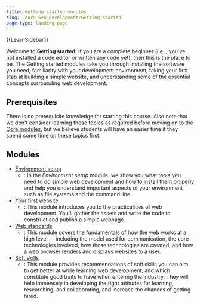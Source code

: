 ```yaml
---
title: Getting started modules
slug: Learn_web_development/Getting_started
page-type: landing-page
---
```


{{LearnSidebar}}

Welcome to **Getting started**! If you are a complete beginner (i.e.,, you've not installed a code editor or written any code yet), then this is the place to be. The Getting started modules take you through installing the software you need, familiarity with your development environment, taking your first stab at building a simple website, and understanding some of the essential concepts surrounding web development.

## Prerequisites

There is no prerequisite knowledge for starting this course. Also note that we don't consider learning these topics as required before moving on to the [Core modules](/en-US/docs/Learn_web_development/Core), but we believe students will have an easier time if they spend some time on these topics first.

## Modules

- [Environment setup](/en-US/docs/Learn_web_development/Getting_started/Environment_setup)
  - : In the _Environment setup_ module, we show you what tools you need to do simple web development and how to install them properly and help you understand important aspects of your environment such as file systems and the command line.
- [Your first website](/en-US/docs/Learn_web_development/Getting_started/Your_first_website)
  - : This module introduces you to the practicalities of web development. You'll gather the assets and write the code to construct and publish a simple webpage.
- [Web standards](/en-US/docs/Learn_web_development/Getting_started/Web_standards)
  - : This module covers the fundamentals of how the web works at a high level — including the model used for communication, the core technologies involved, how those technologies are created, and how a web browser renders and displays websites to a user.
- [Soft skills](/en-US/docs/Learn_web_development/Getting_started/Soft_skills)
  - : This module provides recommendations of soft skills you can aim to get better at while learning web development, and which constitute good traits to have when entering the industry. They will help immensely in developing the right attitudes for learning, researching, and collaborating, and increase the chances of getting hired.

